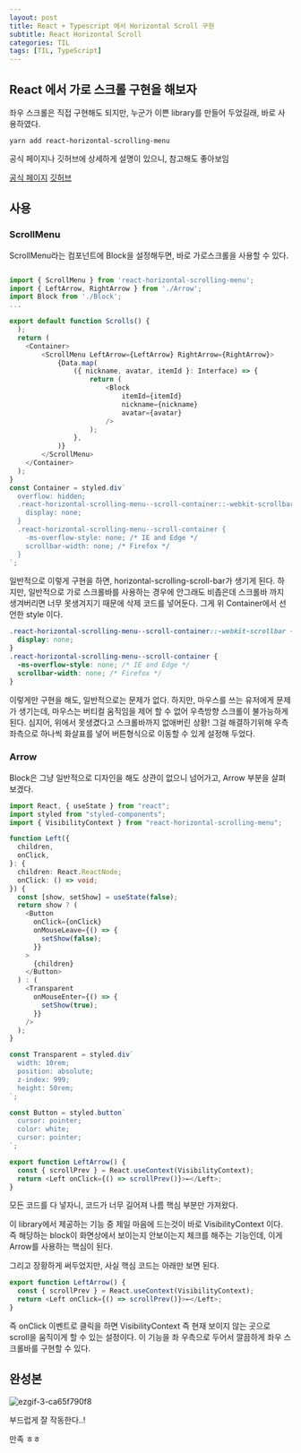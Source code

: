 ```yaml
---
layout: post
title: React + Typescript 에서 Horizontal Scroll 구현
subtitle: React Horizontal Scroll
categories: TIL
tags: [TIL, TypeScript]
---
```


## React 에서 가로 스크롤 구현을 해보자

좌우 스크롤은 직접 구현해도 되지만, 누군가 이쁜 library를 만들어 두었길래, 바로 사용하였다.

```shell
yarn add react-horizontal-scrolling-menu
```

공식 페이지나 깃허브에 상세하게 설명이 있으니, 참고해도 좋아보임

[공식 페이지](https://www.npmjs.com/package/react-horizontal-scrolling-menu)
[깃허브](https://github.com/asmyshlyaev177/react-horizontal-scrolling-menu#readme)

## 사용

### ScrollMenu

ScrollMenu라는 컴포넌트에 Block을 설정해두면, 바로 가로스크롤을 사용할 수 있다.

```typescript

import { ScrollMenu } from 'react-horizontal-scrolling-menu';
import { LeftArrow, RightArrow } from './Arrow';
import Block from './Block';
...

export default function Scrolls() {
  );
  return (
    <Container>
        <ScrollMenu LeftArrow={LeftArrow} RightArrow={RightArrow}>
            {Data.map(
                ({ nickname, avatar, itemId }: Interface) => {
                    return (
                        <Block
                            itemId={itemId}
                            nickname={nickname}
                            avatar={avatar}
                        />
                    );
                },
            )}
        </ScrollMenu>
    </Container>
  );
}
const Container = styled.div`
  overflow: hidden;
  .react-horizontal-scrolling-menu--scroll-container::-webkit-scrollbar {
    display: none;
  }
  .react-horizontal-scrolling-menu--scroll-container {
    -ms-overflow-style: none; /* IE and Edge */
    scrollbar-width: none; /* Firefox */
  }
`;
```

일반적으로 이렇게 구현을 하면, horizontal-scrolling-scroll-bar가 생기게 된다. 하지만, 일반적으로 가로 스크롤바를 사용하는 경우에 안그래도 비좁은데 스크롤바 까지 생겨버리면 너무 못생겨지기 때문에 삭제 코드를 넣어둔다. 그게 위 Container에서 선언한 style 이다.

```css
.react-horizontal-scrolling-menu--scroll-container::-webkit-scrollbar {
  display: none;
}
.react-horizontal-scrolling-menu--scroll-container {
  -ms-overflow-style: none; /* IE and Edge */
  scrollbar-width: none; /* Firefox */
}
```

이렇게만 구현을 해도, 일반적으로는 문제가 없다. 하지만, 마우스를 쓰는 유저에게 문제가 생기는데, 마우스는 버티컬 움직임을 제어 할 수 없어 우측방향 스크롤이 불가능하게 된다. 심지어, 위에서 못생겼다고 스크롤바까지 없애버린 상황! 그걸 해결하기위해 우측 좌측으로 하나씩 화살표를 넣어 버튼형식으로 이동할 수 있게 설정해 두었다.

### Arrow

Block은 그냥 일반적으로 디자인을 해도 상관이 없으니 넘어가고, Arrow 부분을 살펴보겠다.

```typescript
import React, { useState } from "react";
import styled from "styled-components";
import { VisibilityContext } from "react-horizontal-scrolling-menu";

function Left({
  children,
  onClick,
}: {
  children: React.ReactNode;
  onClick: () => void;
}) {
  const [show, setShow] = useState(false);
  return show ? (
    <Button
      onClick={onClick}
      onMouseLeave={() => {
        setShow(false);
      }}
    >
      {children}
    </Button>
  ) : (
    <Transparent
      onMouseEnter={() => {
        setShow(true);
      }}
    />
  );
}

const Transparent = styled.div`
  width: 10rem;
  position: absolute;
  z-index: 999;
  height: 50rem;
`;

const Button = styled.button`
  cursor: pointer;
  color: white;
  cursor: pointer;
`;

export function LeftArrow() {
  const { scrollPrev } = React.useContext(VisibilityContext);
  return <Left onClick={() => scrollPrev()}>←</Left>;
}
```

모든 코드를 다 넣자니, 코드가 너무 길어져 나름 핵심 부분만 가져왔다.

이 library에서 제공하는 기능 중 제일 마음에 드는것이 바로 VisibilityContext 이다. 즉 해당하는 block이 화면상에서 보이는지 안보이는지 체크를 해주는 기능인데, 이게 Arrow를 사용하는 핵심이 된다.

그리고 장황하게 써두었지만, 사실 핵심 코드는 아래만 보면 된다.

```typescript
export function LeftArrow() {
  const { scrollPrev } = React.useContext(VisibilityContext);
  return <Left onClick={() => scrollPrev()}>←</Left>;
}
```

즉 onClick 이벤트로 클릭을 하면 VisibilityContext 즉 현재 보이지 않는 곳으로 scroll을 움직이게 할 수 있는 설정이다. 이 기능을 좌 우측으로 두어서 깔끔하게 좌우 스크롤바를 구현할 수 있다.

## 완성본

![ezgif-3-ca65f790f8](https://user-images.githubusercontent.com/66371206/178254938-aadfeab6-89fb-4af4-8813-cf2278b31e27.gif)

부드럽게 잘 작동한다..!

만족 ㅎㅎ
